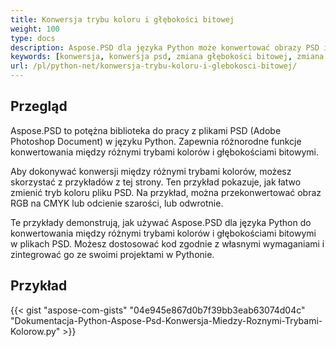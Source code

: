 ```yaml
---
title: Konwersja trybu koloru i głębokości bitowej
weight: 100
type: docs
description: Aspose.PSD dla języka Python może konwertować obrazy PSD i PSB na inną głębokość bitową oraz tryb koloru.
keywords: [konwersja, konwersja psd, zmiana głębokości bitowej, zmiana trybu koloru, konwersja psd do cmyk, głębokość bitowa, konwersja trybu koloru, api psd, python, przykład kodu]
url: /pl/python-net/konwersja-trybu-koloru-i-glebokosci-bitowej/
---
```


## **Przegląd**
Aspose.PSD to potężna biblioteka do pracy z plikami PSD (Adobe Photoshop Document) w języku Python. Zapewnia różnorodne funkcje konwertowania między różnymi trybami kolorów i głębokościami bitowymi.

Aby dokonywać konwersji między różnymi trybami kolorów, możesz skorzystać z przykładów z tej strony. Ten przykład pokazuje, jak łatwo zmienić tryb koloru pliku PSD. Na przykład, można przekonwertować obraz RGB na CMYK lub odcienie szarości, lub odwrotnie.

Te przykłady demonstrują, jak używać Aspose.PSD dla języka Python do konwertowania między różnymi trybami kolorów i głębokościami bitowymi w plikach PSD. Możesz dostosować kod zgodnie z własnymi wymaganiami i zintegrować go ze swoimi projektami w Pythonie.

## **Przykład**
{{< gist "aspose-com-gists" "04e945e867d0b7f39bb3eab63074d04c" "Dokumentacja-Python-Aspose-Psd-Konwersja-Miedzy-Roznymi-Trybami-Kolorow.py" >}}
